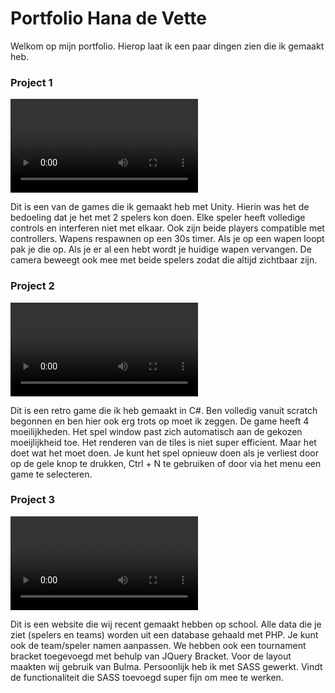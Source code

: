# Portfolio Hana de Vette

Welkom op mijn portfolio. Hierop laat ik een paar dingen zien die ik gemaakt heb.

### Project 1

![](resources/video/local_mp_game.mp4)

Dit is een van de games die ik gemaakt heb met Unity. Hierin was het de bedoeling dat je het met 2 spelers kon doen.
Elke speler heeft volledige controls en interferen niet met elkaar. Ook zijn beide players compatible met controllers.
Wapens respawnen op een 30s timer. Als je op een wapen loopt pak je die op. Als je er al een hebt wordt je huidige wapen vervangen.
De camera beweegt ook mee met beide spelers zodat die altijd zichtbaar zijn. 


### Project 2

![](resources/video/minesweeper.mp4)

Dit is een retro game die ik heb gemaakt in C#. Ben volledig vanuit scratch begonnen en ben hier ook erg trots op moet ik zeggen.
De game heeft 4 moeilijkheden. Het spel window past zich automatisch aan de gekozen moeijlijkheid toe. Het renderen van de tiles is niet super efficient.
Maar het doet wat het moet doen. Je kunt het spel opnieuw doen als je verliest door op de gele knop te drukken, Ctrl + N te gebruiken of door via het menu een game te selecteren.



### Project 3

![](resources/video/R6SS.mp4)

Dit is een website die wij recent gemaakt hebben op school. Alle data die je ziet (spelers en teams) worden uit een database gehaald met PHP.
Je kunt ook de team/speler namen aanpassen. We hebben ook een tournament bracket toegevoegd met behulp van JQuery Bracket. Voor de layout maakten wij gebruik van Bulma.
Persoonlijk heb ik met SASS gewerkt. Vindt de functionaliteit die SASS toevoegd super fijn om mee te werken. 

